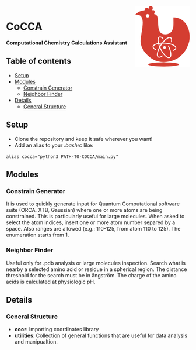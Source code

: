 <img src="img/CoCCA.png" align="right" />

# CoCCA
**Computational Chemistry Calculations Assistant**

## Table of contents
  - [Setup](#setup)
  - [Modules](#modules)
    - [Constrain Generator](#constrain-generator)
    - [Neighbor Finder](#neighbor-finder)
  - [Details](#details)
    - [General Structure](#general-structure)

## Setup
- Clone the repository and keep it safe wherever you want!
- Add an alias to your *.bashrc* like:

```
alias cocca="python3 PATH-TO-COCCA/main.py"
```

## Modules

### Constrain Generator
It is used to quickly generate input for Quantum Computational software suite (ORCA, XTB, Gaussian) where one or more atoms are being constrained. This is particularly useful for large molecules.
When asked to select the atom indices, insert one or more atom number separed by a space. Also ranges are allowed (e.g.: 110-125, from atom 110 to 125). The enumeration starts from 1.

### Neighbor Finder
Useful only for .pdb analysis or large molecules inspection. Search what is nearby a selected amino acid or residue in a spherical region. The distance threshold for the search must be in ångström. The charge of the amino acids is calculated at physiologic pH.

## Details

### General Structure
- **coor**: Importing coordinates library
- **utilities**: Collection of general functions that are useful for data analysis and manipualtion.
